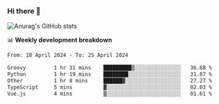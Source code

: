 ### Hi there 👋
![Anurag's GitHub stats](https://github-readme-stats.vercel.app/api?username=jami1024&show_icons=true&theme=radical)

📊 **Weekly development breakdown**
<!--START_SECTION:waka-->

```txt
From: 18 April 2024 - To: 25 April 2024

Groovy         1 hr 31 mins    █████████▒░░░░░░░░░░░░░░░   36.68 %
Python         1 hr 19 mins    ████████░░░░░░░░░░░░░░░░░   31.87 %
Other          1 hr 8 mins     ██████▓░░░░░░░░░░░░░░░░░░   27.27 %
TypeScript     5 mins          ▓░░░░░░░░░░░░░░░░░░░░░░░░   02.03 %
Vue.js         4 mins          ▒░░░░░░░░░░░░░░░░░░░░░░░░   01.61 %
```

<!--END_SECTION:waka-->
<!--
**jami1024/jami1024** is a ✨ _special_ ✨ repository because its `README.md` (this file) appears on your GitHub profile.

Here are some ideas to get you started:

- 🔭 I’m currently working on ...
- 🌱 I’m currently learning ...
- 👯 I’m looking to collaborate on ...
- 🤔 I’m looking for help with ...
- 💬 Ask me about ...
- 📫 How to reach me: ...
- 😄 Pronouns: ...
- ⚡ Fun fact: ...
-->
